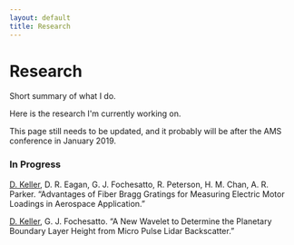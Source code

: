```yaml
---
layout: default
title: Research
---
```


# Research

Short summary of what I do.

Here is the research I'm currently working on.

This page still needs to be updated, and it probably will be after the AMS conference in January 2019.

### In Progress

<u>D. Keller</u>, D. R. Eagan, G. J. Fochesatto, R. Peterson, H. M. Chan, A. R. Parker. “Advantages of Fiber Bragg Gratings for Measuring Electric Motor Loadings in Aerospace Application.”

<u>D. Keller</u>, G. J. Fochesatto. “A New Wavelet to Determine the Planetary Boundary Layer Height from Micro Pulse Lidar Backscatter.”
